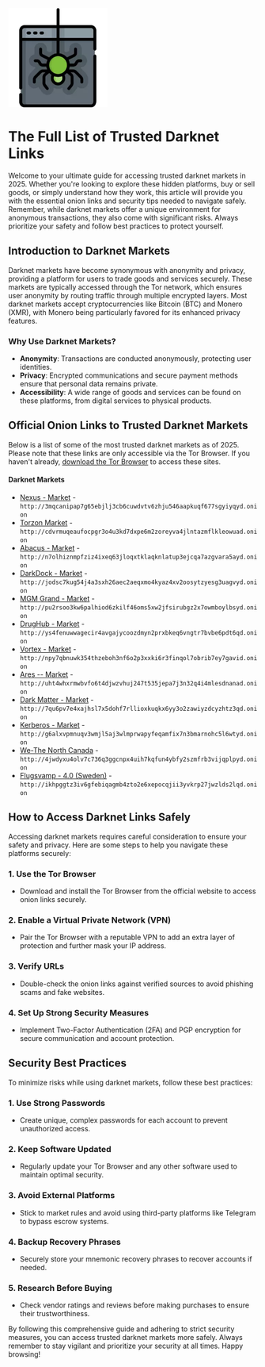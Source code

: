 <img src="/assets/lamasinf.webp" width="200">

# The Full List of Trusted Darknet Links

Welcome to your ultimate guide for accessing trusted darknet markets in 2025. Whether you're looking to explore these hidden platforms, buy or sell goods, or simply understand how they work, this article will provide you with the essential onion links and security tips needed to navigate safely. Remember, while darknet markets offer a unique environment for anonymous transactions, they also come with significant risks. Always prioritize your safety and follow best practices to protect yourself.

## Introduction to Darknet Markets

Darknet markets have become synonymous with anonymity and privacy, providing a platform for users to trade goods and services securely. These markets are typically accessed through the Tor network, which ensures user anonymity by routing traffic through multiple encrypted layers. Most darknet markets accept cryptocurrencies like Bitcoin (BTC) and Monero (XMR), with Monero being particularly favored for its enhanced privacy features.

### Why Use Darknet Markets?

- **Anonymity**: Transactions are conducted anonymously, protecting user identities.
- **Privacy**: Encrypted communications and secure payment methods ensure that personal data remains private.
- **Accessibility**: A wide range of goods and services can be found on these platforms, from digital services to physical products.

## Official Onion Links to Trusted Darknet Markets

Below is a list of some of the most trusted darknet markets as of 2025. Please note that these links are only accessible via the Tor Browser. If you haven't already, [download the Tor Browser](https://www.torproject.org/download/) to access these sites.


#### Darknet Markets

* [Nexus - Market](http://3mqcanipap7g65ebjlj3cb6cuwdvtv6zhju546aapkuqf677sgyiyqyd.onion) - `http://3mqcanipap7g65ebjlj3cb6cuwdvtv6zhju546aapkuqf677sgyiyqyd.onion`
* [Torzon Market](http://cdvrmuqeaufocpgr3o4u3kd7dxpe6m2zoreyva4jlntazmflkleowuad.onion) - `http://cdvrmuqeaufocpgr3o4u3kd7dxpe6m2zoreyva4jlntazmflkleowuad.onion`
* [Abacus - Market](http://n7olhiznmpfziz4ixeq63jloqxtklaqknlatup3ejcqa7azgvara5ayd.onion) - `http://n7olhiznmpfziz4ixeq63jloqxtklaqknlatup3ejcqa7azgvara5ayd.onion`
* [DarkDock - Market](http://jodsc7kug54j4a3sxh26aec2aeqxmo4kyaz4xv2oosytzyesg3uagvyd.onion) - `http://jodsc7kug54j4a3sxh26aec2aeqxmo4kyaz4xv2oosytzyesg3uagvyd.onion`
* [MGM Grand - Market](http://pu2rsoo3kw6palhiod6zkilf46oms5xw2jfsirubgz2x7owmboylbsyd.onion) - `http://pu2rsoo3kw6palhiod6zkilf46oms5xw2jfsirubgz2x7owmboylbsyd.onion`
* [DrugHub - Market](http://ys4fenuwwagecir4avgajycoozdmyn2prxbkeq6vngtr7bvbe6pdt6qd.onion) - `http://ys4fenuwwagecir4avgajycoozdmyn2prxbkeq6vngtr7bvbe6pdt6qd.onion`
* [Vortex - Market](http://npy7qbnuwk354thzeboh3nf6o2p3xxki6r3finqol7obrib7ey7gavid.onion) - `http://npy7qbnuwk354thzeboh3nf6o2p3xxki6r3finqol7obrib7ey7gavid.onion`
* [Ares -- Market](http://uht4whxrmwbvfo6t4djwzvhuj247t535jepa7j3n32q4i4mlesdnanad.onion) - `http://uht4whxrmwbvfo6t4djwzvhuj247t535jepa7j3n32q4i4mlesdnanad.onion`
* [Dark Matter - Market](http://7qu6pv7e4xajhsl7x5dohf7rllioxkuqkx6yy3o2zawiyzdcyzhtz3qd.onion) - `http://7qu6pv7e4xajhsl7x5dohf7rllioxkuqkx6yy3o2zawiyzdcyzhtz3qd.onion`
* [Kerberos - Market](http://g6alxvpmnuqv3wmjl5aj3wlmprwapyfeqamfix7n3bmarnohc5l6wtyd.onion) - `http://g6alxvpmnuqv3wmjl5aj3wlmprwapyfeqamfix7n3bmarnohc5l6wtyd.onion`
* [We-The North Canada](http://4jwdyxu4olv7c736q3ggcnpx4uih7kqfun4ybfy2szmfrb3vijqplpyd.onion) - `http://4jwdyxu4olv7c736q3ggcnpx4uih7kqfun4ybfy2szmfrb3vijqplpyd.onion`
* [Flugsvamp - 4.0 (Sweden)](http://ikhpggtz3iv6gfebiqagmb4zto2e6xepocqjii3yvkrp27jwzlds2lqd.onion) - `http://ikhpggtz3iv6gfebiqagmb4zto2e6xepocqjii3yvkrp27jwzlds2lqd.onion`


## How to Access Darknet Links Safely

Accessing darknet markets requires careful consideration to ensure your safety and privacy. Here are some steps to help you navigate these platforms securely:

### 1. **Use the Tor Browser**
   - Download and install the Tor Browser from the official website to access onion links securely.

### 2. **Enable a Virtual Private Network (VPN)**
   - Pair the Tor Browser with a reputable VPN to add an extra layer of protection and further mask your IP address.

### 3. **Verify URLs**
   - Double-check the onion links against verified sources to avoid phishing scams and fake websites.

### 4. **Set Up Strong Security Measures**
   - Implement Two-Factor Authentication (2FA) and PGP encryption for secure communication and account protection.

## Security Best Practices

To minimize risks while using darknet markets, follow these best practices:

### 1. **Use Strong Passwords**
   - Create unique, complex passwords for each account to prevent unauthorized access.

### 2. **Keep Software Updated**
   - Regularly update your Tor Browser and any other software used to maintain optimal security.

### 3. **Avoid External Platforms**
   - Stick to market rules and avoid using third-party platforms like Telegram to bypass escrow systems.

### 4. **Backup Recovery Phrases**
   - Securely store your mnemonic recovery phrases to recover accounts if needed.

### 5. **Research Before Buying**
   - Check vendor ratings and reviews before making purchases to ensure their trustworthiness.

By following this comprehensive guide and adhering to strict security measures, you can access trusted darknet markets more safely. Always remember to stay vigilant and prioritize your security at all times. Happy browsing!
